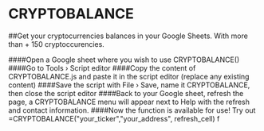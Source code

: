 # CRYPTOBALANCE
##Get your cryptocurrencies balances in your Google Sheets. With more than + 150 cryptoccurencies.

####Open a Google sheet where you wish to use CRYPTOBALANCE()
####Go to Tools › Script editor
####Copy the content of CRYPTOBALANCE.js and paste it in the script editor (replace any existing content)
####Save the script with File › Save, name it CRYPTOBALANCE, then close the script editor
####Back to your Google sheet, refresh the page, a CRYPTOBALANCE menu will appear next to Help with the refresh and contact information.
####Now the function is available for use! Try out =CRYPTOBALANCE("your_ticker","your_address", refresh_cell) f
